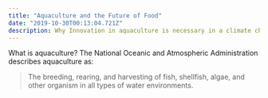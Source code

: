 ```yaml
---
title: "Aquaculture and the Future of Food"
date: "2019-10-30T00:13:04.721Z"
description: Why Innovation in aquaculture is necessary in a climate changing world.
---
```




What is aquaculture? The National Oceanic and Atmospheric Administration describes aquaculture as:

> The breeding, rearing, and harvesting of fish, shellfish, algae, and other organism in all types of water environments.

